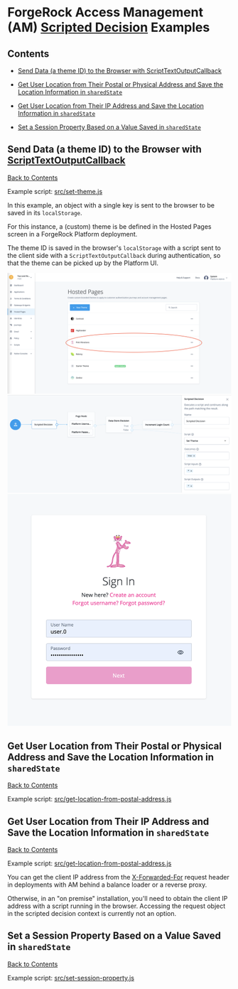 # ForgeRock Access Management (AM) [Scripted Decision](https://backstage.forgerock.com/docs/am/7.1/authentication-guide/scripting-api-node.html) Examples

## <a id="contents" name="contents"></a>Contents

* [Send Data (a theme ID) to the Browser with ScriptTextOutputCallback](#send-data-to-the-browser)

* [Get User Location from Their Postal or Physical Address and Save the Location Information in `sharedState`](#location-from-postal-or-physical-address)

* [Get User Location from Their IP Address and Save the Location Information in `sharedState`](#location-from-ip-address)

* [Set a Session Property Based on a Value Saved in `sharedState`](#set-session-property-from-sharedstate)

## <a id="send-data-to-the-browser" name="send-data-to-the-browser"></a>Send Data (a theme ID) to the Browser with [ScriptTextOutputCallback](https://backstage.forgerock.com/docs/am/7.1/authentication-guide/authn-supported-callbacks.html#backchannel-callbacks)

[Back to Contents](#contents)

Example script: [src/set-theme.js](src/set-theme.js)

In this example, an object with a single key is sent to the browser to be saved in its `localStorage`.

For this instance, a (custom) theme is be defined in the Hosted Pages screen in a ForgeRock Platform deployment.

The theme ID is saved in the browser's `localStorage` with a script sent to the client side with a `ScriptTextOutputCallback` during authentication, so that the theme can be picked up by the Platform UI.

<img src="README_files/set-theme-administration.png" alt="Hosted Pages Screen in the ForgeRock Platform Administration UI" width="718">

<img src="README_files/set-theme-journey.png" alt="Authentication Journey Configuration Screen in the ForgeRock Platform Administration UI with a Scripted Decision Node Setting the Custom Theme" width="718">

<img src="README_files/set-theme-sign-in-screen.png" alt="Sign In Screen with Custom Theme Applied" width="512">

## <a id="location-from-postal-or-physical-address" name="location-from-postal-or-physical-address"></a>Get User Location from Their Postal or Physical Address and Save the Location Information in `sharedState`

[Back to Contents](#contents)

Example script: [src/get-location-from-postal-address.js](src/get-location-from-postal-address.js)

## <a id="location-from-ip-address" name="location-from-ip-address"></a>Get User Location from Their IP Address and Save the Location Information in `sharedState`

[Back to Contents](#contents)

Example script: [src/get-location-from-postal-address.js](src/get-location-from-ip-address.js)

You can get the client IP address from the [X-Forwarded-For](https://developer.mozilla.org/en-US/docs/Web/HTTP/Headers/X-Forwarded-For) request header in deployments with AM behind a balance loader or a reverse proxy.

Otherwise, in an "on premise" installation, you'll need to obtain the client IP address with a script running in the browser. Accessing the request object in the scripted decision context is currently not an option.


## <a id="set-session-property-from-sharedstate" name="set-session-property-from-sharedstate"></a>Set a Session Property Based on a Value Saved in `sharedState`

[Back to Contents](#contents)

Example script: [src/set-session-property.js](src/set-session-property.js)
